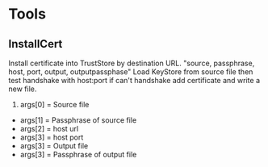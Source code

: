 Tools
===================

InstallCert
-----
Install certificate into TrustStore by destination URL.
	"source, passphrase, host, port, output, outputpassphase"
	Load KeyStore from source file then test handshake with host:port
	if can't handshake add certificate and write a new file.

 1. args[0] = Source file
 -  args[1] = Passphrase of source file
 -  args[2] = host url
 -  args[3] = host port
 -  args[3] = Output file
 -  args[3] = Passphrase of output file

